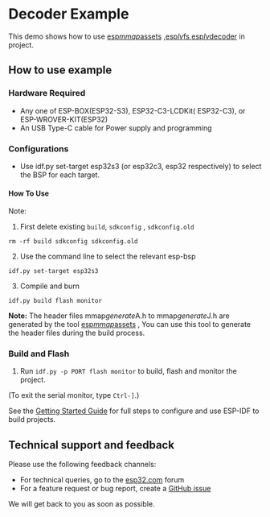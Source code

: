 # Decoder Example

This demo shows how to use [esp*mmap*assets](https://components.espressif.com/components/espressif/esp*mmap*assets) ,[esp*lv*fs](https://components.espressif.com/components/espressif/esp*lv*fs),[esp*lv*decoder](https://components.espressif.com/components/espressif/esp*lv*decoder) in project.

## How to use example

### Hardware Required

* Any one of ESP-BOX(ESP32-S3), ESP32-C3-LCDKit(	ESP32-C3), or ESP-WROVER-KIT(ESP32)
* An USB Type-C cable for Power supply and programming

### Configurations

* Use idf.py set-target esp32s3 (or esp32c3, esp32 respectively) to select the BSP for each target.

#### How To Use

Note:

1. First delete existing `build`, `sdkconfig` , `sdkconfig.old`
```
rm -rf build sdkconfig sdkconfig.old
```

2. Use the command line to select the relevant esp-bsp
```
idf.py set-target esp32s3
```

3. Compile and burn
```
idf.py build flash monitor
```

**Note:** The header files mmap*generate*A.h to mmap*generate*J.h are generated by the tool [esp*mmap*assets](https://components.espressif.com/components/espressif/esp*mmap*assets) , You can use this tool to generate the header files during the build process.

### Build and Flash

1. Run `idf.py -p PORT flash monitor` to build, flash and monitor the project.

(To exit the serial monitor, type ``Ctrl-]``.)

See the [Getting Started Guide](https://docs.espressif.com/projects/esp-idf/en/latest/get-started/index.html) for full steps to configure and use ESP-IDF to build projects.

## Technical support and feedback

Please use the following feedback channels:

* For technical queries, go to the [esp32.com](https://esp32.com/) forum
* For a feature request or bug report, create a [GitHub issue](https://github.com/espressif/esp-iot-solution/issues)

We will get back to you as soon as possible.
